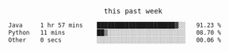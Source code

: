 

<p align="center"><samp>this past week</samp></p>
<!--START_SECTION:waka-->

```txt
Java     1 hr 57 mins    ██████████████████████▓░░   91.23 %
Python   11 mins         ██▒░░░░░░░░░░░░░░░░░░░░░░   08.70 %
Other    0 secs          ░░░░░░░░░░░░░░░░░░░░░░░░░   00.06 %
```

<!--END_SECTION:waka-->



